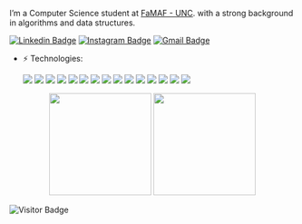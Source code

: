 <!-- ## Fancy seeing you here! <img src="https://raw.githubusercontent.com/aemmadi/aemmadi/master/wave.gif" width="30"> -->

I’m a Computer Science student at [FaMAF - UNC](https://www.famaf.unc.edu.ar/). with a strong background in algorithms and data structures. 

[![Linkedin Badge](https://img.shields.io/badge/-milenapellegrino-blue?style=flat-square&logo=Linkedin&logoColor=white&link=https://www.linkedin.com/in/milenapellegrino/)](https://www.linkedin.com/in/milenapellegrino/)
[![Instagram Badge](https://img.shields.io/badge/-milepellegrino-purple?style=flat-square&logo=instagram&logoColor=white&link=https://instagram.com/kanna6501/)](https://instagram.com/milepellegrino)
[![Gmail Badge](https://img.shields.io/badge/-milenapellegrinoch@gmail.com-c14438?style=flat-square&logo=Gmail&logoColor=white&link=mailto:kanna6501@gmail.com)](mailto:milenapellegrinoch@gmail.com)
<!-- [![Medium Badge](https://img.shields.io/badge/-@aemmadi-03a57a?style=flat-square&labelColor=000000&logo=Medium&link=https://medium.com/@aemmadi/)](https://medium.com/@aemmadi) -->

<p align="center">

- ⚡ Technologies:
    
    <img src="https://img.shields.io/badge/c%20-%2300599C.svg?&style=for-the-badge&logo=c&logoColor=white"/>
    <img src="https://img.shields.io/badge/c++%20-%2300599C.svg?&style=for-the-badge&logo=c%2B%2B&ogoColor=white"/>
    <img src="https://img.shields.io/badge/python%20-%2314354C.svg?&style=for-the-badge&logo=python&logoColor=white"/>
    <img src="https://img.shields.io/badge/java%20-%23EE4C2C.svg?&style=for-the-badge&logo=jaa&logoColor=white" />
    <img src="https://img.shields.io/badge/flutter%20-%23150458.svg?&style=for-the-badge&logo=flutter&logoColor=white" />
    <img src="https://img.shields.io/badge/html5%20-%23E34F26.svg?&style=for-the-badge&logo=html5&logoColor=white"/>
    <img src="https://img.shields.io/badge/css3%20-%231572B6.svg?&style=for-the-badge&logo=css3&logoColor=white"/>
    <img src="https://img.shields.io/badge/haskell-%234B275F.svg?&style=for-the-badge&logo=haskell&logoColor=white"/>
    <img src="https://img.shields.io/badge/pandas%20-%23150458.svg?&style=for-the-badge&logo=pandas&logoColor=white" />
   <img src="https://img.shields.io/badge/numpy%20-%23013243.svg?&style=for-the-badge&logo=numpy&logoColor=white" />
    <img src="https://img.shields.io/badge/TensorFlow%20-%23FF6F00.svg?&style=for-the-badge&logo=TensorFlow&logoColor=white" />
    <img src="https://img.shields.io/badge/javascript%20-%23323330.svg?&style=for-the-badge&logo=javascript&logoColor=%23F7DF1E"/>
    <img src="https://img.shields.io/badge/Jupyter%20-%23F37626.svg?&style=for-the-badge&logo=Jupyter&logoColor=white" />
    <img src="https://img.shields.io/badge/PyTorch%20-%23EE4C2C.svg?&style=for-the-badge&logo=PyTorch&logoColor=white" />
    <img src="https://img.shields.io/badge/php%20-%23EE4C2C.svg?&style=for-the-badge&logo=php&logoColor=white" />

</p>


<p align="center">
  <img height="180em" src="https://github-readme-stats.vercel.app/api?username=MilenaPellegrino&show_icons=true&theme=blue&hide_border=true" />
  <img height="180em" src="https://github-readme-stats.vercel.app/api/top-langs/?username=MilenaPellegrino&layout=compact&langs_count=6&theme=blue&hide_border=true"/>
</p>


![Visitor Badge](https://visitor-badge.laobi.icu/badge?page_id=MilenaPellegrino)
